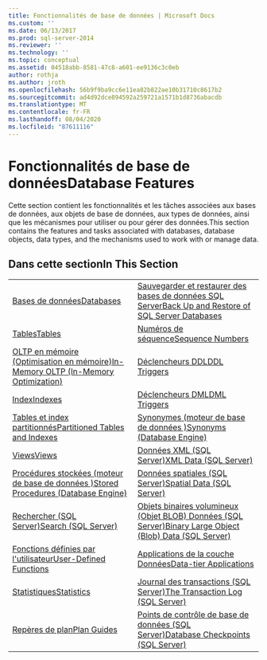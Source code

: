 ```yaml
---
title: Fonctionnalités de base de données | Microsoft Docs
ms.custom: ''
ms.date: 06/13/2017
ms.prod: sql-server-2014
ms.reviewer: ''
ms.technology: ''
ms.topic: conceptual
ms.assetid: 04518abb-8581-47c8-a601-ee9136c3c0eb
author: rothja
ms.author: jroth
ms.openlocfilehash: 56b9f9ba9cc6e11ea82b822ae10b31710c8617b2
ms.sourcegitcommit: ad4d92dce894592a259721a1571b1d8736abacdb
ms.translationtype: MT
ms.contentlocale: fr-FR
ms.lasthandoff: 08/04/2020
ms.locfileid: "87611116"
---
```

# <a name="database-features"></a><span data-ttu-id="07e63-102">Fonctionnalités de base de données</span><span class="sxs-lookup"><span data-stu-id="07e63-102">Database Features</span></span>
  <span data-ttu-id="07e63-103">Cette section contient les fonctionnalités et les tâches associées aux bases de données, aux objets de base de données, aux types de données, ainsi que les mécanismes pour utiliser ou pour gérer des données.</span><span class="sxs-lookup"><span data-stu-id="07e63-103">This section contains the features and tasks associated with databases, database objects, data types, and the mechanisms used to work with or manage data.</span></span>  
  
## <a name="in-this-section"></a><span data-ttu-id="07e63-104">Dans cette section</span><span class="sxs-lookup"><span data-stu-id="07e63-104">In This Section</span></span>  
  
|||
|--|--|
|[<span data-ttu-id="07e63-105">Bases de données</span><span class="sxs-lookup"><span data-stu-id="07e63-105">Databases</span></span>](databases/databases.md)|[<span data-ttu-id="07e63-106">Sauvegarder et restaurer des bases de données SQL Server</span><span class="sxs-lookup"><span data-stu-id="07e63-106">Back Up and Restore of SQL Server Databases</span></span>](backup-restore/back-up-and-restore-of-sql-server-databases.md)|  
|[<span data-ttu-id="07e63-107">Tables</span><span class="sxs-lookup"><span data-stu-id="07e63-107">Tables</span></span>](tables/tables.md)|[<span data-ttu-id="07e63-108">Numéros de séquence</span><span class="sxs-lookup"><span data-stu-id="07e63-108">Sequence Numbers</span></span>](sequence-numbers/sequence-numbers.md)|[<span data-ttu-id="07e63-109">Importation et exportation en bloc de données &#40;SQL Server&#41;</span><span class="sxs-lookup"><span data-stu-id="07e63-109">Bulk Import and Export of Data &#40;SQL Server&#41;</span></span>](import-export/bulk-import-and-export-of-data-sql-server.md)|  
|[<span data-ttu-id="07e63-110">OLTP en mémoire &#40;Optimisation en mémoire&#41;</span><span class="sxs-lookup"><span data-stu-id="07e63-110">In-Memory OLTP &#40;In-Memory Optimization&#41;</span></span>](in-memory-oltp/in-memory-oltp-in-memory-optimization.md)|[<span data-ttu-id="07e63-111">Déclencheurs DDL</span><span class="sxs-lookup"><span data-stu-id="07e63-111">DDL Triggers</span></span>](triggers/ddl-triggers.md)|[<span data-ttu-id="07e63-112">Data Compression</span><span class="sxs-lookup"><span data-stu-id="07e63-112">Data Compression</span></span>](data-compression/data-compression.md)|  
|[<span data-ttu-id="07e63-113">Index</span><span class="sxs-lookup"><span data-stu-id="07e63-113">Indexes</span></span>](indexes/indexes.md)|[<span data-ttu-id="07e63-114">Déclencheurs DML</span><span class="sxs-lookup"><span data-stu-id="07e63-114">DML Triggers</span></span>](triggers/dml-triggers.md)|[<span data-ttu-id="07e63-115">Objets OLE Automation dans Transact-SQL</span><span class="sxs-lookup"><span data-stu-id="07e63-115">OLE Automation Objects in Transact-SQL</span></span>](stored-procedures/ole-automation-objects-in-transact-sql.md)|  
|[<span data-ttu-id="07e63-116">Tables et index partitionnés</span><span class="sxs-lookup"><span data-stu-id="07e63-116">Partitioned Tables and Indexes</span></span>](partitions/partitioned-tables-and-indexes.md)|[<span data-ttu-id="07e63-117">Synonymes &#40;moteur de base de données &#41;</span><span class="sxs-lookup"><span data-stu-id="07e63-117">Synonyms &#40;Database Engine&#41;</span></span>](synonyms/synonyms-database-engine.md)|[<span data-ttu-id="07e63-118">Notifications d’événements</span><span class="sxs-lookup"><span data-stu-id="07e63-118">Event Notifications</span></span>](service-broker/event-notifications.md)|  
|[<span data-ttu-id="07e63-119">Views</span><span class="sxs-lookup"><span data-stu-id="07e63-119">Views</span></span>](views/views.md)|[<span data-ttu-id="07e63-120">Données XML &#40;SQL Server&#41;</span><span class="sxs-lookup"><span data-stu-id="07e63-120">XML Data &#40;SQL Server&#41;</span></span>](xml/xml-data-sql-server.md)|[<span data-ttu-id="07e63-121">Surveillance et réglage des performances</span><span class="sxs-lookup"><span data-stu-id="07e63-121">Monitor and Tune for Performance</span></span>](performance/monitor-and-tune-for-performance.md)|  
|[<span data-ttu-id="07e63-122">Procédures stockées &#40;moteur de base de données &#41;</span><span class="sxs-lookup"><span data-stu-id="07e63-122">Stored Procedures &#40;Database Engine&#41;</span></span>](stored-procedures/stored-procedures-database-engine.md)|[<span data-ttu-id="07e63-123">Données spatiales &#40;SQL Server&#41;</span><span class="sxs-lookup"><span data-stu-id="07e63-123">Spatial Data &#40;SQL Server&#41;</span></span>](spatial/spatial-data-sql-server.md)||  
|[<span data-ttu-id="07e63-124">Rechercher &#40;SQL Server&#41;</span><span class="sxs-lookup"><span data-stu-id="07e63-124">Search &#40;SQL Server&#41;</span></span>](../database-engine/search-sql-server.md)|[<span data-ttu-id="07e63-125">Objets binaires volumineux &#40;Objet BLOB&#41; Données &#40;SQL Server&#41;</span><span class="sxs-lookup"><span data-stu-id="07e63-125">Binary Large Object &#40;Blob&#41; Data &#40;SQL Server&#41;</span></span>](blob/binary-large-object-blob-data-sql-server.md)||  
|[<span data-ttu-id="07e63-126">Fonctions définies par l'utilisateur</span><span class="sxs-lookup"><span data-stu-id="07e63-126">User-Defined Functions</span></span>](user-defined-functions/user-defined-functions.md)|[<span data-ttu-id="07e63-127">Applications de la couche Données</span><span class="sxs-lookup"><span data-stu-id="07e63-127">Data-tier Applications</span></span>](data-tier-applications/data-tier-applications.md)||  
|[<span data-ttu-id="07e63-128">Statistiques</span><span class="sxs-lookup"><span data-stu-id="07e63-128">Statistics</span></span>](statistics/statistics.md)|[<span data-ttu-id="07e63-129">Journal des transactions &#40;SQL Server&#41;</span><span class="sxs-lookup"><span data-stu-id="07e63-129">The Transaction Log &#40;SQL Server&#41;</span></span>](logs/the-transaction-log-sql-server.md)||  
|[<span data-ttu-id="07e63-130">Repères de plan</span><span class="sxs-lookup"><span data-stu-id="07e63-130">Plan Guides</span></span>](performance/plan-guides.md)|[<span data-ttu-id="07e63-131">Points de contrôle de base de données &#40;SQL Server&#41;</span><span class="sxs-lookup"><span data-stu-id="07e63-131">Database Checkpoints &#40;SQL Server&#41;</span></span>](logs/database-checkpoints-sql-server.md)||  
  
  
